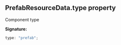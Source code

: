 
## PrefabResourceData.type property

Component type

**Signature:**

```typescript
type: "prefab";
```
